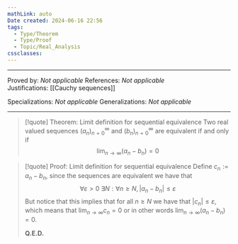 ```yaml
---
mathLink: auto
Date created: 2024-06-16 22:56
tags:
  - Type/Theorem
  - Type/Proof
  - Topic/Real_Analysis
cssclasses:
---
```


---

Proved by: _Not applicable_
References: _Not applicable_
Justifications: [[Cauchy sequences]]

Specializations: _Not applicable_
Generalizations: _Not applicable_

---

> [!quote] Theorem: Limit definition for sequential equivalence
> Two real valued sequences $(a_n)^\infty_{n=0}$ and $(b_n)^\infty_{n=0}$ are equivalent if and only if $$ \lim_{ n \to \infty } (a_{n}-b_{n})=0 $$

>[!quote] Proof: Limit definition for sequential equivalence
>Define $c_{n}:=a_{n}-b_{n}$, since the sequences are equivalent we have that $$ \forall \varepsilon>0\; \exists N: \forall n\geq N, \left| a_{n}-b_{n} \right| \leq \varepsilon $$ But notice that this implies that for all $n\geq N$ we have that $\left| c_{n} \right|\leq \varepsilon$, which means that $\lim_{ n \to \infty }c_{n}=0$ or in other words $\lim_{ n \to \infty }(a_{n}-b_{n})=0$.
>
>**Q.E.D.**

